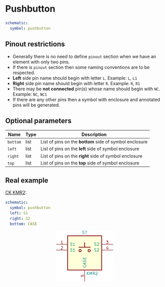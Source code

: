 Pushbutton
==========

```yaml
schematic:
  symbol: pushbutton
```

Pinout restrictions
-------------------

* Generally there is no need to define `pinout` section when we have an element with only two pins.
* If there is `pinout` section then some naming conventions are to be respected.
* **Left** side pin name should begin with letter `L`. Example: `L`, `L1`
* **Right** side pin name should begin with letter `R`. Example: `R`, `R1`
* There may be **not connected** pin(s) whose name should begin with `NC`. Example: `NC`, `NC1`
* If there are any other pins then a symbol with enclosure and annotated pins will be generated.

Optional parameters
-------------------

| Name | Type | Description |
|------|------|-------------|
| `bottom` | list | List of pins on the **bottom** side of symbol enclosure |
| `left` | list | List of pins on the **left** side of symbol enclosure |
| `right` | list | List of pins on the **right** side of symbol enclosure |
| `top` | list | List of pins on the **top** side of symbol enclosure |

Real example
------------

[CK KMR2](https://github.com/qeda/library/blob/master/ck/kmr2.yaml):

```yaml
schematic:
  symbol: pushbutton
  left: S1
  right: S2
  bottom: CASE
```

<center><img src="/img/symbols/pushbutton/kmr2.svg" width="182" alt="CK KMR2"></center>
